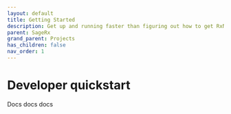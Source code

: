```yaml
---
layout: default
title: Getting Started
description: Get up and running faster than figuring out how to get RxNorm in a Postgres database.
parent: SageRx
grand_parent: Projects
has_children: false
nav_order: 1
---
```


# Developer quickstart

Docs docs docs